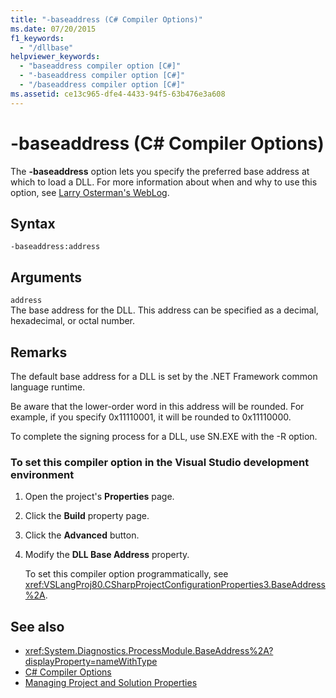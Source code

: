 ```yaml
---
title: "-baseaddress (C# Compiler Options)"
ms.date: 07/20/2015
f1_keywords: 
  - "/dllbase"
helpviewer_keywords: 
  - "baseaddress compiler option [C#]"
  - "-baseaddress compiler option [C#]"
  - "/baseaddress compiler option [C#]"
ms.assetid: ce13c965-dfe4-4433-94f5-63b476e3a608
---
```

# -baseaddress (C# Compiler Options)
The **-baseaddress** option lets you specify the preferred base address at which to load a DLL. For more information about when and why to use this option, see [Larry Osterman's WebLog](https://blogs.msdn.microsoft.com/larryosterman/2004/07/06/why-should-i-even-bother-to-use-dlls-in-my-system/).  
  
## Syntax  
  
```console  
-baseaddress:address  
```  
  
## Arguments  
 `address`  
 The base address for the DLL. This address can be specified as a decimal, hexadecimal, or octal number.  
  
## Remarks  
 The default base address for a DLL is set by the .NET Framework common language runtime.  
  
 Be aware that the lower-order word in this address will be rounded. For example, if you specify 0x11110001, it will be rounded to 0x11110000.  
  
 To complete the signing process for a DLL, use SN.EXE with the -R option.  
  
### To set this compiler option in the Visual Studio development environment  
  
1. Open the project's **Properties** page.  
  
2. Click the **Build** property page.  
  
3. Click the **Advanced** button.  
  
4. Modify the **DLL Base Address** property.  
  
     To set this compiler option programmatically, see <xref:VSLangProj80.CSharpProjectConfigurationProperties3.BaseAddress%2A>.  
  
## See also

- <xref:System.Diagnostics.ProcessModule.BaseAddress%2A?displayProperty=nameWithType>
- [C# Compiler Options](../../../csharp/language-reference/compiler-options/index.md)
- [Managing Project and Solution Properties](/visualstudio/ide/managing-project-and-solution-properties)
